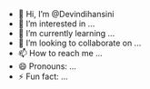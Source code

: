 - 👋 Hi, I’m @Devindihansini
- 👀 I’m interested in ...
- 🌱 I’m currently learning ...
- 💞️ I’m looking to collaborate on ...
- 📫 How to reach me ...
- 😄 Pronouns: ...
- ⚡ Fun fact: ...

<!---
Devindihansini/Devindihansini is a ✨ special ✨ repository because its `README.md` (this file) appears on your GitHub profile.
You can click the Preview link to take a look at your changes.
--->
